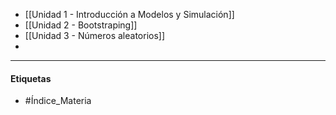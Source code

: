 - [[Unidad 1 - Introducción a Modelos y Simulación]] 
- [[Unidad 2 - Bootstraping]]
- [[Unidad 3 - Números aleatorios]]
- 
***
#### Etiquetas
- #Índice_Materia 